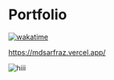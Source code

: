 # Portfolio
 
<a href="https://wakatime.com/badge/github/mdsarfraz2002/portfolio"><img src="https://wakatime.com/badge/github/mdsarfraz2002/portfolio.svg" alt="wakatime"></a>


https://mdsarfraz.vercel.app/

![hiii](https://user-images.githubusercontent.com/84585300/231717013-5e6987ce-c203-435d-a021-93f7e1be6782.png)
